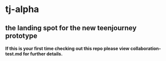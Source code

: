 tj-alpha
========

## the landing spot for the new teenjourney prototype

#### If this is your first time checking out this repo please view collaboration-test.md for further details.


